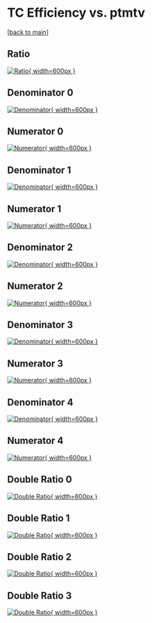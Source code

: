 # TC Efficiency vs. ptmtv

[[back to main](./)]



## Ratio

[![Ratio](../mtv/var/TC_xtr_211_-1_eff_ptmtv.png){ width=600px }](../mtv/var/TC_xtr_211_-1_eff_ptmtv.pdf)

## Denominator 0

[![Denominator](../mtv/den/TC_xtr_211_-1_eff_ptmtv_den0.png){ width=600px }](../mtv/den/TC_xtr_211_-1_eff_ptmtv_den0.pdf)

## Numerator 0

[![Numerator](../mtv/num/TC_xtr_211_-1_eff_ptmtv_num0.png){ width=600px }](../mtv/num/TC_xtr_211_-1_eff_ptmtv_num0.pdf)

## Denominator 1

[![Denominator](../mtv/den/TC_xtr_211_-1_eff_ptmtv_den1.png){ width=600px }](../mtv/den/TC_xtr_211_-1_eff_ptmtv_den1.pdf)

## Numerator 1

[![Numerator](../mtv/num/TC_xtr_211_-1_eff_ptmtv_num1.png){ width=600px }](../mtv/num/TC_xtr_211_-1_eff_ptmtv_num1.pdf)

## Denominator 2

[![Denominator](../mtv/den/TC_xtr_211_-1_eff_ptmtv_den2.png){ width=600px }](../mtv/den/TC_xtr_211_-1_eff_ptmtv_den2.pdf)

## Numerator 2

[![Numerator](../mtv/num/TC_xtr_211_-1_eff_ptmtv_num2.png){ width=600px }](../mtv/num/TC_xtr_211_-1_eff_ptmtv_num2.pdf)

## Denominator 3

[![Denominator](../mtv/den/TC_xtr_211_-1_eff_ptmtv_den3.png){ width=600px }](../mtv/den/TC_xtr_211_-1_eff_ptmtv_den3.pdf)

## Numerator 3

[![Numerator](../mtv/num/TC_xtr_211_-1_eff_ptmtv_num3.png){ width=600px }](../mtv/num/TC_xtr_211_-1_eff_ptmtv_num3.pdf)

## Denominator 4

[![Denominator](../mtv/den/TC_xtr_211_-1_eff_ptmtv_den4.png){ width=600px }](../mtv/den/TC_xtr_211_-1_eff_ptmtv_den4.pdf)

## Numerator 4

[![Numerator](../mtv/num/TC_xtr_211_-1_eff_ptmtv_num4.png){ width=600px }](../mtv/num/TC_xtr_211_-1_eff_ptmtv_num4.pdf)

## Double Ratio 0

[![Double Ratio](../mtv/ratio/TC_xtr_211_-1_eff_ptmtv_ratio0.png){ width=600px }](../mtv/ratio/TC_xtr_211_-1_eff_ptmtv_ratio0.pdf)

## Double Ratio 1

[![Double Ratio](../mtv/ratio/TC_xtr_211_-1_eff_ptmtv_ratio1.png){ width=600px }](../mtv/ratio/TC_xtr_211_-1_eff_ptmtv_ratio1.pdf)

## Double Ratio 2

[![Double Ratio](../mtv/ratio/TC_xtr_211_-1_eff_ptmtv_ratio2.png){ width=600px }](../mtv/ratio/TC_xtr_211_-1_eff_ptmtv_ratio2.pdf)

## Double Ratio 3

[![Double Ratio](../mtv/ratio/TC_xtr_211_-1_eff_ptmtv_ratio3.png){ width=600px }](../mtv/ratio/TC_xtr_211_-1_eff_ptmtv_ratio3.pdf)

